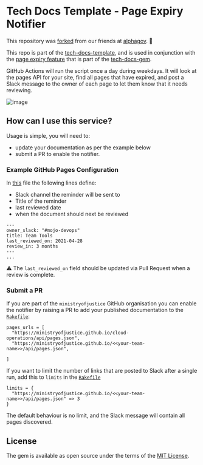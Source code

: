 # Tech Docs Template - Page Expiry Notifier

This repository was [forked](https://github.com/alphagov/tech-docs-monitor) from our friends at [alphagov](https://github.com/alphagov). 🤝

This repo is part of the [tech-docs-template][template], and is used in conjunction with the [page expiry feature][expiry] that is part of the [tech-docs-gem][gem].

GitHub Actions will run the script once a day during weekdays.
It will look at the pages API for your site, find all pages that have expired, and post a Slack message to the owner of each page to let them know that it needs reviewing.

![image](https://user-images.githubusercontent.com/26419401/165932087-27d50763-3491-45b8-b597-1f3f53bebabb.png)


## How can I use this service? 

Usage is simple, you will need to: 
- update your documentation as per the example below
- submit a PR to enable the notifier.

### Example GitHub Pages Configuration 

In [this](https://github.com/ministryofjustice/cloud-operations/blob/main/source/documentation/team-guide/team-tools.html.md.erb) file the following lines define:
- Slack channel the reminder will be sent to
- Title of the reminder
- last reviewed date
- when the document should next be reviewed

```
---
owner_slack: "#mojo-devops"
title: Team Tools
last_reviewed_on: 2021-04-28
review_in: 3 months
---
...
```

⚠️ The `last_reviewed_on` field should be updated via Pull Request when a review is complete.

[template]: https://github.com/alphagov/tech-docs-template
[expiry]: https://alphagov.github.io/tech-docs-manual/#last-reviewed-on-and-review-in
[gem]: https://github.com/alphagov/tech-docs-gem

### Submit a PR

If you are part of the `ministryofjustice` GitHub organisation you can enable the notifier by raising a PR to add your published documentation to the [`Rakefile`][Rakefile]:

```
pages_urls = [
  "https://ministryofjustice.github.io/cloud-operations/api/pages.json",
  "https://ministryofjustice.github.io/<<your-team-name>>/api/pages.json",

]
```

If you want to limit the number of links that are posted to Slack after a single run, add this to  `limits` in the [`Rakefile`][Rakefile]

```
limits = {
  "https://ministryofjustice.github.io/<<your-team-name>>/api/pages.json" => 3
}
```

The default behaviour is no limit, and the Slack message will contain all pages discovered.

[Rakefile]: https://github.com/alphagov/tech-docs-monitor/blob/master/Rakefile


## License

The gem is available as open source under the terms of the [MIT License](LICENSE).
